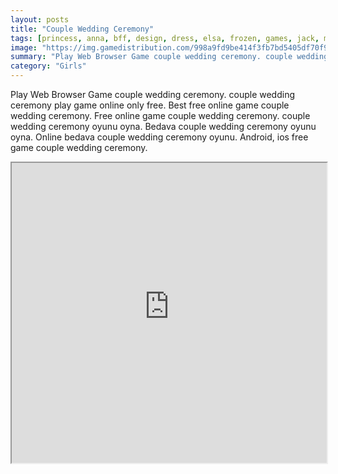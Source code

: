 ```yaml
---
layout: posts
title: "Couple Wedding Ceremony"
tags: [princess, anna, bff, design, dress, elsa, frozen, games, jack, makeover, secret, wedding, free, online, games, oyna, game, free, games, play, play, games]
image: "https://img.gamedistribution.com/998a9fd9be414f3fb7bd5405df70f954-512x384.jpeg"
summary: "Play Web Browser Game couple wedding ceremony. couple wedding ceremony play game online only free. Best free online game couple wedding ceremony. Free online game couple wedding ceremony. couple wedding ceremony oyunu oyna. Bedava couple wedding ceremony oyunu oyna. Online bedava couple wedding ceremony oyunu. Android, ios free game couple wedding ceremony."
category: "Girls"
---
```


Play Web Browser Game couple wedding ceremony. couple wedding ceremony play game online only free. Best free online game couple wedding ceremony. Free online game couple wedding ceremony. couple wedding ceremony oyunu oyna. Bedava couple wedding ceremony oyunu oyna. Online bedava couple wedding ceremony oyunu. Android, ios free game couple wedding ceremony.

<iframe width="100%" height="480px;" src="https://html5.gamedistribution.com/998a9fd9be414f3fb7bd5405df70f954/"></iframe>